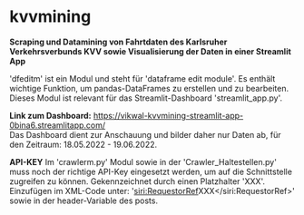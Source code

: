 # kvvmining

**Scraping und Datamining von Fahrtdaten des Karlsruher Verkehrsverbunds KVV sowie Visualisierung der Daten in einer Streamlit App**

'dfeditm' ist ein Modul und steht für 'dataframe edit module'. Es enthält wichtige Funktion, um pandas-DataFrames zu erstellen und zu bearbeiten. Dieses Modul ist relevant für das Streamlit-Dashboard 'streamlit_app.py'.

**Link zum Dashboard:**
https://vikwal-kvvmining-streamlit-app-0bina6.streamlitapp.com/ <br>
Das Dashboard dient zur Anschauung und bilder daher nur Daten ab, für den Zeitraum: 18.05.2022 - 19.06.2022.

**API-KEY**
Im 'crawlerm.py' Modul sowie in der 'Crawler_Haltestellen.py' muss noch der richtige API-Key eingesetzt werden, um auf die Schnittstelle zugreifen zu können.
Gekennzeichnet durch einen Platzhalter 'XXX'. Einzufügen im XML-Code unter: '<siri:RequestorRef>XXX</siri:RequestorRef>' sowie in der header-Variable des posts.

